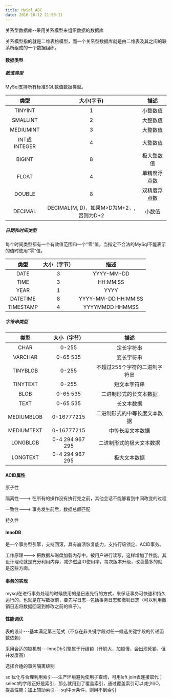 ```yaml
---
title: MySql ABC
date: 2016-10-12 21:50:11
---
```

关系型数据库--采用关系模型来组织数据的数据库

关系模型指的就是二维表格模型，而一个关系型数据库就是由二维表及其之间的联系所组成的一个数据组织。

#### 数据类型
##### 数值类型

MySql支持所有标准SQL数值数据类型。

| 类型 | 大小(字节) | 描述 |
| :---: | :---:| :---: |
| TINYINT | 1 | 小整数值 |
| SMALLINT | 2 | 大整数值 |
| MEDIUMINT | 3 | 大整数值 |
| INT或INTEGER | 4 | 大整数值 |
| BIGINT | 8 | 极大整数值 |
| FLOAT | 4 | 单精度浮点数 |
| DOUBLE | 8 | 双精度浮点数 |
| DECIMAL | DECIMAL(M, D)，如果M>D为M+2，,否则为D+2 | 小数值 |

##### 日期和时间类型

每个时间类型都有一个有效值范围和一个“零”值，当指定不合法的MySql不能表示的值时使用“零”值。

类型 | 大小（字节）| 描述
:--: | :--: | :--: 
DATE | 3 | YYYY-MM-DD
TIME | 3 | HH:MM:SS
YEAR | 1 | 	YYYY
DATETIME | 8 | YYYY-MM-DD HH:MM:SS
TIMESTAMP | 4 | YYYYMMDD HHMMSS

##### 字符串类型
类型 | 大小（字节）| 描述
:--: | :--: | :--: 
CHAR | 0-255 | 定长字符串
VARCHAR | 0-65 535 | 变长字符串
TINYBLOB | 0-255 | 不超过255个字符的二进制字符串
TINYTEXT | 0-255 | 短文本字符串
BLOB | 0-65 535 | 二进制形式的长文本数据
TEXT | 0-65 535 | 长文本数据
MEDIUMBLOB | 0-16777215 | 二进制形式的中等长度文本数据
MEDIUMTEXT | 0-16777215 | 中等长度文本数据
LONGBLOB | 0-4 294 967 295 | 二进制形式的极大文本数据
LONGTEXT | 0-4 294 967 295 | 极大文本数据

#### ACID属性
原子性

隔离性---> 在所有的操作没有执行完之前，其他会话不能够看到中间改变的过程

一致性---> 事务发生前后，数据总额匹配

持久性

#### InnoDB
是一个事务型引擎，支持回滚，具有崩溃恢复能力，支持行级锁定、ACID事务。

工作原理---> 把数据从磁盘加载内存中，被用户进行读写，这样增加了性能。其设计理论就是充分利用内存，减少磁盘IO使用率，每次版本升级，改善最多的就是这些方面。

#### 事务的实现
mysql在进行事务处理的时候使用的是日志先行的方式，来保证事务可快速和持久运行的，也就是在写数据前，要先写日志--包括事务日志和撤销日志（可以利用撤销日志将数据回滚到修改之前的样子）。

#### 性能调优
表的设计---基本满足第三范式（不存在非关键字段对任一候选关键字段的传递函数依赖）

采用合适的锁机制---InnoDb引擎属于行级锁（开销大，加锁慢，会出现死锁，但并发度高）

选择合适的事务隔离级别

sql优化与合理利用索引---生产环境避免使用子查询，可用left join表连接取代；select的字段正好是索引，那么就用到了覆盖索引，通过覆盖索引可以减少I/O，提高性能；加上辅助索引---sql中or条件，则用不到索引
